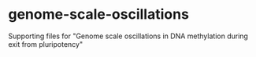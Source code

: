 # genome-scale-oscillations
Supporting files for "Genome scale oscillations in DNA methylation during exit from pluripotency"
